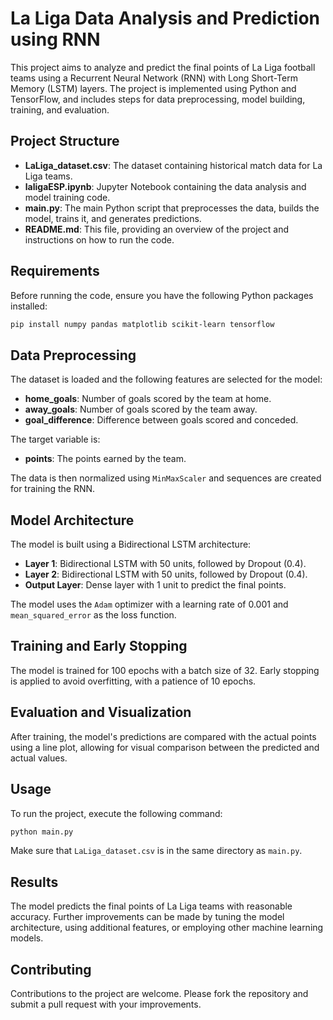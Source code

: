 # La Liga Data Analysis and Prediction using RNN

This project aims to analyze and predict the final points of La Liga football teams using a Recurrent Neural Network (RNN) with Long Short-Term Memory (LSTM) layers. The project is implemented using Python and TensorFlow, and includes steps for data preprocessing, model building, training, and evaluation.

## Project Structure

- **LaLiga_dataset.csv**: The dataset containing historical match data for La Liga teams.
- **laligaESP.ipynb**: Jupyter Notebook containing the data analysis and model training code.
- **main.py**: The main Python script that preprocesses the data, builds the model, trains it, and generates predictions.
- **README.md**: This file, providing an overview of the project and instructions on how to run the code.

## Requirements

Before running the code, ensure you have the following Python packages installed:

```bash
pip install numpy pandas matplotlib scikit-learn tensorflow
```

## Data Preprocessing

The dataset is loaded and the following features are selected for the model:

- **home_goals**: Number of goals scored by the team at home.
- **away_goals**: Number of goals scored by the team away.
- **goal_difference**: Difference between goals scored and conceded.

The target variable is:

- **points**: The points earned by the team.

The data is then normalized using `MinMaxScaler` and sequences are created for training the RNN.

## Model Architecture

The model is built using a Bidirectional LSTM architecture:

- **Layer 1**: Bidirectional LSTM with 50 units, followed by Dropout (0.4).
- **Layer 2**: Bidirectional LSTM with 50 units, followed by Dropout (0.4).
- **Output Layer**: Dense layer with 1 unit to predict the final points.

The model uses the `Adam` optimizer with a learning rate of 0.001 and `mean_squared_error` as the loss function.

## Training and Early Stopping

The model is trained for 100 epochs with a batch size of 32. Early stopping is applied to avoid overfitting, with a patience of 10 epochs.

## Evaluation and Visualization

After training, the model's predictions are compared with the actual points using a line plot, allowing for visual comparison between the predicted and actual values.

## Usage

To run the project, execute the following command:

```bash
python main.py
```

Make sure that `LaLiga_dataset.csv` is in the same directory as `main.py`.

## Results

The model predicts the final points of La Liga teams with reasonable accuracy. Further improvements can be made by tuning the model architecture, using additional features, or employing other machine learning models.

## Contributing

Contributions to the project are welcome. Please fork the repository and submit a pull request with your improvements.
